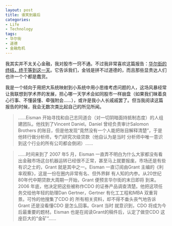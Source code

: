 ```yaml
---
layout: post
title: 谁笑到最后
categories:
- Life
- Technology
tags:
- 华尔街
- 道德
- 金融危机
---
```


我其实并不太关心金融，我对股市一窍不通。不过我非常喜欢这篇报告：[华尔街的终结，终于等到这一天](http://www.caihuanet.com/hsstock/baogao/200811/P020081121383280659669.pdf)。它告诉我们，金钱是拼不过道德的，而且那些显贵达人们也许一个个都是蠢货。

我是一个倾向于用把大系统映射到小系统中用小思维考虑问题的人，这场风暴经常让我联想到学术界的发展，担心哪一天学术会如同股市一样崩盘（如果我们昧着良心行事、不懂装懂、牵强附会……），或许是我小人长戚戚罢了。但当我阅读这篇报告的时候，我会无数次类比起自己的所见所闻。


> ……Eisman 开始寻找和自己志同道合（对一切阴暗面持抵制态度）的人组建团队。他找到了Vincent Daniel。Daniel 曾经负责审计Salomon Brothers 的账目，但是他发现“竟然没有一个人能把账目解释清楚”，于是他转行做分析师，专门研究次级贷款（他自认为是当时 分析师中唯一意识到这个行业的所有公司都会倒闭）……




> ……时间来到了 2007 年5 月，Eisman 一直弄不明白为什么大家都没有看出金融市场这台机器运转已经很不正常，甚至马上就要报废。市场还是有些有识之士的，Grant 就是其中之一。Eisman 一直订阅由Grant 主编的《利率观察》，这是一份在圈内非常有名、但外界鲜 有人知的内参。从20世纪80年代中期贷款大周期一开始，Grant 便预言华尔街的末日即将 到来。2006 年底，他决定把这些被称作CDO 的证券产品调查清楚。他把这项任务交给他年轻的助理Dan Gertner，Gertner 有化工工程和MBA 双重背景。可怜的他搜集了CDO 的 所有相关资料，却不得不垂头丧气地告诉Grant 还是没看懂CDO 是怎么回事。Grant 当时 就意识到，CDO 将成为今后最重要的题材。Eisman 也是在阅读Grant的稿件后，认定了做空CDO 这座巨大的“金矿”……
